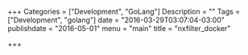 +++
Categories = ["Development", "GoLang"]
Description = ""
Tags = ["Development", "golang"]
date = "2016-03-29T03:07:04-03:00"
publishdate = "2016-05-01"
menu = "main"
title = "nxfilter_docker"

+++


